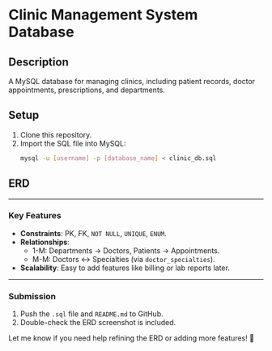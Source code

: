 # Clinic Management System Database

## Description
A MySQL database for managing clinics, including patient records, doctor appointments, prescriptions, and departments.

## Setup
1. Clone this repository.
2. Import the SQL file into MySQL:
   ```bash
   mysql -u [username] -p [database_name] < clinic_db.sql


## ERD


---

### **Key Features**
- **Constraints**: PK, FK, `NOT NULL`, `UNIQUE`, `ENUM`.
- **Relationships**:
  - 1-M: Departments → Doctors, Patients → Appointments.
  - M-M: Doctors ↔ Specialties (via `doctor_specialties`).
- **Scalability**: Easy to add features like billing or lab reports later.

---

### **Submission**
1. Push the `.sql` file and `README.md` to GitHub.
2. Double-check the ERD screenshot is included.

Let me know if you need help refining the ERD or adding more features! 🚀